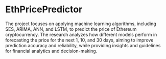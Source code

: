 # EthPricePredictor

The project focuses on applying machine learning algorithms, including SES, ARIMA, ANN, and LSTM, to predict the price of Ethereum cryptocurrency. The research analyzes how different models perform in forecasting the price for the next 1, 10, and 30 days, aiming to improve prediction accuracy and reliability, while providing insights and guidelines for financial analytics and decision-making.
